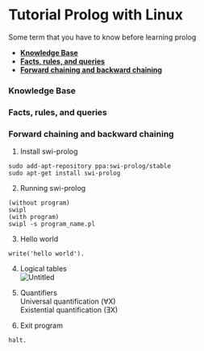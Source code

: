 # Tutorial Prolog with Linux

Some term that you have to know before learning prolog
* [**Knowledge Base**](#knowledge-base)
* [**Facts, rules, and queries**](#facts-rules-and-queries)
* [**Forward chaining and backward chaining**](#forward-chaining-and-backward-chaining)


### **Knowledge Base**
### **Facts, rules, and queries**  

### **Forward chaining and backward chaining**

1. Install swi-prolog
```
sudo add-apt-repository ppa:swi-prolog/stable
sudo apt-get install swi-prolog
```
2. Running swi-prolog
```
(without program)
swipl
(with program)
swipl -s program_name.pl
```
3. Hello world
```
write('hello world').
```
4. Logical tables  
![Untitled](https://user-images.githubusercontent.com/55046884/121104945-487a7300-c82d-11eb-870d-b2296aef16a2.png)  

5. Quantifiers  
Universal quantification (∀X)  
Existential quantification (ƎX)  

6. Exit program
```
halt.
```
